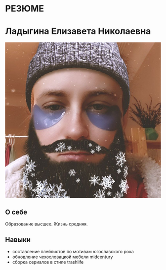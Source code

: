 # РЕЗЮМЕ

# Ладыгина Елизавета Николаевна

![Мое фото](/img/photo.jpg)

## О себе

Образование высшее. Жизнь средняя.

## Навыки

* составление плейлистов по мотивам югославского рока
* обновление чехословацкой мебели midcentury
* сборка сериалов в стиле trashlife

